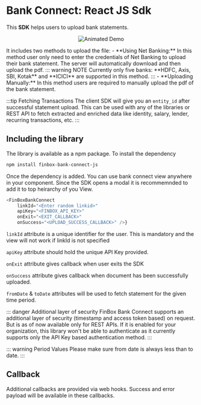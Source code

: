 # Bank Connect: React JS Sdk
This **SDK** helps users to upload bank statements.
<p style="text-align:center">
<img src="/bc_js.gif" alt="Animated Demo" />
</p>
It includes two methods to upload the file:
- **Using Net Banking:** In this method user only need to enter the credentials of Net Banking to upload their bank statement. The server will automatically download and then upload the pdf.
::: warning NOTE
Currently only five banks: **HDFC, Axis, SBI, Kotak** and **ICICI** are supported in this method.  
:::
- **Uploading Manually:** In this method users are required to manually upload the pdf of the bank statement.

:::tip Fetching Transactions
The client SDK will give you an `entity_id` after successful statement upload. This can be used with any of the libraries or REST API to fetch extracted and enriched data like identity, salary, lender, recurring transactions, etc.
:::

## Including the library
The library is available as a npm package. To install the dependency 

```sh
npm install finbox-bank-connect-js
```
Once the dependency is added. You can use bank connect view anywhere in your component. Since the SDK opens a modal it is recommemnded to add it to top heirarchy of you View.

```js
<FinBoxBankConnect
    linkId="<Enter random linkid>"
    apiKey="<FINBOX_API_KEY>"
    onExit="<EXIT_CALLBACK>"
    onSuccess="<UPLOAD_SUCCESS_CALLBACK>" />}
```


`linkId` attribute is a unique identifier for the user. This is mandatory and the view will not work if linkId is not specified

`apiKey` attribute should hold the unique API Key provided.

`onExit` attribute gives callback when user exits the SDK

`onSuccess` attribute gives callback when document has been successfully uploaded.

`fromDate` & `toDate` attributes will be used to fetch statement for the given time period.

::: danger Additional layer of security
FinBox Bank Connect supports an additional layer of security (timestamp and access token based) on request. But is as of now available only for REST APIs. If it is enabled for your organization, this library won't be able to authenticate as it currently supports only the API Key based authentication method.
:::

::: warning Period Values
Please make sure from date is always less than to date. 
:::

## Callback
Additional callbacks are provided via web hooks. Success and error payload will be available in these callbacks.
